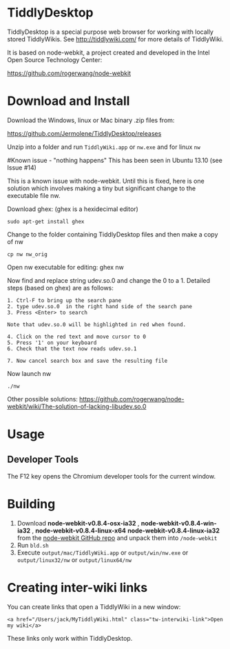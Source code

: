 # TiddlyDesktop

TiddlyDesktop is a special purpose web browser for working with locally stored TiddlyWikis. See http://tiddlywiki.com/ for more details of TiddlyWiki.

It is based on node-webkit, a project created and developed in the Intel Open Source Technology Center:

https://github.com/rogerwang/node-webkit

# Download and Install

Download the Windows, linux or Mac binary .zip files from:

https://github.com/Jermolene/TiddlyDesktop/releases

Unzip into a folder and run `TiddlyWiki.app` or `nw.exe` and for linux `nw`

#Known issue - "nothing happens"
This has been seen in Ubuntu 13.10 (see Issue #14)

This is a known issue with node-webkit. Until this is fixed, here is one solution which involves making a tiny but significant change to the executable file nw.  
 
Download ghex:  (ghex is a hexidecimal editor)
    
    sudo apt-get install ghex        

Change to the folder containing TiddlyDesktop files and then make a copy of nw

    cp nw nw_orig

Open nw executable for editing: 
    ghex nw

Now find and replace string udev.so.0 and change the 0 to a 1. Detailed steps (based on ghex) are as follows:

    1. Ctrl-F to bring up the search pane
    2. type udev.so.0  in the right hand side of the search pane
    3. Press <Enter> to search
    
    Note that udev.so.0 will be highlighted in red when found.  
    
    4. Click on the red text and move cursor to 0
    5. Press '1' on your keyboard
    6. Check that the text now reads udev.so.1
    
    7. Now cancel search box and save the resulting file
    
Now launch nw

    ./nw

Other possible solutions: https://github.com/rogerwang/node-webkit/wiki/The-solution-of-lacking-libudev.so.0


# Usage

## Developer Tools

The F12 key opens the Chromium developer tools for the current window.

# Building

1. Download **node-webkit-v0.8.4-osx-ia32** , **node-webkit-v0.8.4-win-ia32** , **node-webkit-v0.8.4-linux-x64** **node-webkit-v0.8.4-linux-ia32** from the <a href="https://github.com/rogerwang/node-webkit#downloads">node-webkit GitHub repo</a> and unpack them into `/node-webkit`
2. Run `bld.sh`
3. Execute `output/mac/TiddlyWiki.app` or `output/win/nw.exe` or `output/linux32/nw` or `output/linux64/nw`

# Creating inter-wiki links

You can create links that open a TiddlyWiki in a new window:

```
<a href="/Users/jack/MyTiddlyWiki.html" class="tw-interwiki-link">Open my wiki</a>
```

These links only work within TiddlyDesktop.
